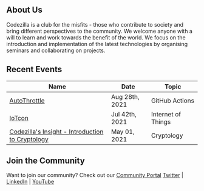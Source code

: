 ## About Us

Codezilla is a club for the misfits - those who contribute to society and bring different perspectives to the community. We welcome anyone with a will to learn and work towards the benefit of the world. We focus on the introduction and implementation of the latest technologies by organising seminars and collaborating on projects.

## Recent Events

Name | Date | Topic
---|---|---
[AutoThrottle](https://community.mozilla.org/en/events/autothrottle/) | Aug 28th, 2021 | GitHub Actions
[IoTcon](https://community.mozilla.org/en/events/iotcon/) | Jul 42th, 2021 | Internet of Things
[Codezilla's Insight - Introduction to Cryptology](https://community.mozilla.org/en/events/codezillas-insight-introduction-to-cryptology/) | May 01, 2021 | Cryptology

<!-- If there's an event around the corner:
Check out our upcoming event here: [Title-Here](event-link)
-->

## Join the Community

Want to join our community? Check out our [Community Portal]()
[Twitter]() | [LinkedIn]() | [YouTube]()